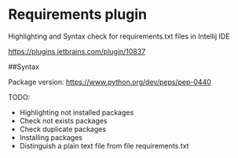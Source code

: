 # Requirements plugin

Highlighting and Syntax check for requirements.txt files in Intellij IDE

https://plugins.jetbrains.com/plugin/10837

##Syntax

Package version: https://www.python.org/dev/peps/pep-0440


TODO:
* Highlighting not installed packages
* Check not exists packages
* Check duplicate packages
* Installing packages
* Distinguish a plain text file from file requirements.txt
